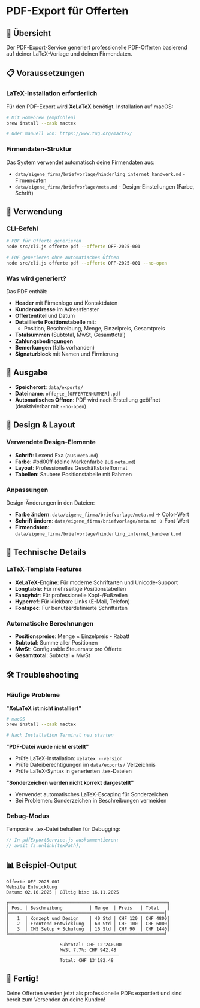 # PDF-Export für Offerten

## 🎯 Übersicht

Der PDF-Export-Service generiert professionelle PDF-Offerten basierend auf deiner LaTeX-Vorlage und deinen Firmendaten.

## 📋 Voraussetzungen

### LaTeX-Installation erforderlich

Für den PDF-Export wird **XeLaTeX** benötigt. Installation auf macOS:

```bash
# Mit Homebrew (empfohlen)
brew install --cask mactex

# Oder manuell von: https://www.tug.org/mactex/
```

### Firmendaten-Struktur

Das System verwendet automatisch deine Firmendaten aus:
- `data/eigene_firma/briefvorlage/hinderling_internet_handwerk.md` - Firmendaten
- `data/eigene_firma/briefvorlage/meta.md` - Design-Einstellungen (Farbe, Schrift)

## 🚀 Verwendung

### CLI-Befehl

```bash
# PDF für Offerte generieren
node src/cli.js offerte pdf --offerte OFF-2025-001

# PDF generieren ohne automatisches Öffnen
node src/cli.js offerte pdf --offerte OFF-2025-001 --no-open
```

### Was wird generiert?

Das PDF enthält:
- **Header** mit Firmenlogo und Kontaktdaten
- **Kundenadresse** im Adressfenster
- **Offertentitel** und Datum
- **Detaillierte Positionstabelle** mit:
  - Position, Beschreibung, Menge, Einzelpreis, Gesamtpreis
- **Totalsummen** (Subtotal, MwSt, Gesamttotal)
- **Zahlungsbedingungen**
- **Bemerkungen** (falls vorhanden)
- **Signaturblock** mit Namen und Firmierung

## 📁 Ausgabe

- **Speicherort**: `data/exports/`
- **Dateiname**: `offerte_[OFFERTENNUMMER].pdf`
- **Automatisches Öffnen**: PDF wird nach Erstellung geöffnet (deaktivierbar mit `--no-open`)

## 🎨 Design & Layout

### Verwendete Design-Elemente

- **Schrift**: Lexend Exa (aus `meta.md`)
- **Farbe**: #bd00ff (deine Markenfarbe aus `meta.md`)
- **Layout**: Professionelles Geschäftsbriefformat
- **Tabellen**: Saubere Positionstabelle mit Rahmen

### Anpassungen

Design-Änderungen in den Dateien:
- **Farbe ändern**: `data/eigene_firma/briefvorlage/meta.md` → Color-Wert
- **Schrift ändern**: `data/eigene_firma/briefvorlage/meta.md` → Font-Wert
- **Firmendaten**: `data/eigene_firma/briefvorlage/hinderling_internet_handwerk.md`

## 🔧 Technische Details

### LaTeX-Template Features

- **XeLaTeX-Engine**: Für moderne Schriftarten und Unicode-Support
- **Longtable**: Für mehrseitige Positionstabellen
- **Fancyhdr**: Für professionelle Kopf-/Fußzeilen
- **Hyperref**: Für klickbare Links (E-Mail, Telefon)
- **Fontspec**: Für benutzerdefinierte Schriftarten

### Automatische Berechnungen

- **Positionspreise**: Menge × Einzelpreis - Rabatt
- **Subtotal**: Summe aller Positionen
- **MwSt**: Configurable Steuersatz pro Offerte
- **Gesamttotal**: Subtotal + MwSt

## 🛠️ Troubleshooting

### Häufige Probleme

**"XeLaTeX ist nicht installiert"**
```bash
# macOS
brew install --cask mactex

# Nach Installation Terminal neu starten
```

**"PDF-Datei wurde nicht erstellt"**
- Prüfe LaTeX-Installation: `xelatex --version`
- Prüfe Dateiberechtigungen im `data/exports/` Verzeichnis
- Prüfe LaTeX-Syntax in generierten .tex-Dateien

**"Sonderzeichen werden nicht korrekt dargestellt"**
- Verwendet automatisches LaTeX-Escaping für Sonderzeichen
- Bei Problemen: Sonderzeichen in Beschreibungen vermeiden

### Debug-Modus

Temporäre .tex-Datei behalten für Debugging:
```javascript
// In pdfExportService.js auskommentieren:
// await fs.unlink(texPath);
```

## 📊 Beispiel-Output

```
Offerte OFF-2025-001
Website Entwicklung
Datum: 02.10.2025 | Gültig bis: 16.11.2025

╔═══════════════════════════════════════════════════════════╗
║ Pos. │ Beschreibung          │ Menge  │ Preis   │ Total   ║
╠══════════════════════════════════════════════════════════║
║   1  │ Konzept und Design    │ 40 Std │ CHF 120 │ CHF 4800║
║   2  │ Frontend Entwicklung  │ 60 Std │ CHF 100 │ CHF 6000║
║   3  │ CMS Setup + Schulung  │ 16 Std │ CHF 90  │ CHF 1440║
╚══════════════════════════════════════════════════════════╝

                    Subtotal: CHF 12'240.00
                    MwSt 7.7%: CHF 942.48
                    ──────────────────────
                    Total: CHF 13'182.48
```

## 🎉 Fertig!

Deine Offerten werden jetzt als professionelle PDFs exportiert und sind bereit zum Versenden an deine Kunden!